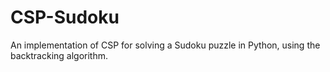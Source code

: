 # CSP-Sudoku
An implementation of CSP for solving a Sudoku puzzle in Python, using the backtracking algorithm.

